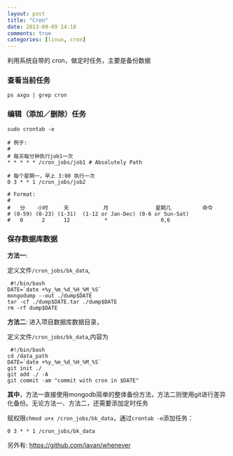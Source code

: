 ```yaml
---
layout: post
title: "Cron"
date: 2013-09-09 14:18
comments: true
categories: [linux, cron]
---
```


利用系统自带的 cron，做定时任务，主要是备份数据

### 查看当前任务

```
ps axgu | grep cron
```

### 编辑（添加／删除）任务

```
sudo crontab -e

# 例子:
#
# 每天每分钟执行job1一次
* * * * * /cron_jobs/job1 # Absolutely Path

# 每个星期一，早上 3:00 执行一次
0 3 * * 1 /cron_jobs/job2

# Format:
#
#   分    小时     天           月               星期几          命令 
# (0-59) (0-23) (1-31)  (1-12 or Jan-Dec) (0-6 or Sun-Sat)
#   0      2      12           *                 0,6
```

### 保存数据库数据

__方法一__:

定义文件`/cron_jobs/bk_data`,

```
 #!/bin/bash
DATE=`date +%y_%m_%d_%H_%M_%S`
mongodump --out ./dump$DATE
tar -cf ./dump$DATE.tar ./dump$DATE
rm -rf dump$DATE
```

__方法二__: 进入项目数据库数据目录，

定义文件`/cron_jobs/bk_data`,内容为

```
 #!/bin/bash
cd /data_path
DATE=`date +%y_%m_%d_%H_%M_%S`
git init ./ 
git add ./ -A 
git commit -am "commit with cron in $DATE"
```

__其中__，方法一直接使用mongodb简单的整体备份方法，方法二则使用git进行差异化备份。无论方法一、方法二，还需要添加定时任务

赋权限`chmod u+x /cron_jobs/bk_data`，通过`crontab -e`添加任务：

```
0 3 * * 1 /cron_jobs/bk_data
```

另外有: https://github.com/javan/whenever
